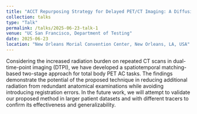 ```yaml
---
title: "ACCT Repurposing Strategy for Delayed PET/CT Imaging: A Diffusion-based Cross-modal Approach to Reduce Radiation Exposure "
collection: talks
type: "Talk"
permalink: /talks/2025-06-23-talk-1
venue: "UC San Francisco, Department of Testing"
date: 2025-06-23
location: "New Orleans Morial Convention Center, New Orleans, LA, USA"
---
```


Considering the increased radiation burden on repeated CT scans in dual-time-point imaging (DTPI), we have developed a spatiotemporal matching-based two-stage approach for total body PET AC tasks. The findings demonstrate the potential of the proposed technique in reducing additional radiation from redundant anatomical examinations while avoiding introducing registration errors. In the future work, we will attempt to validate our proposed method in larger patient datasets and with different tracers to confirm its effectiveness and generalizability.